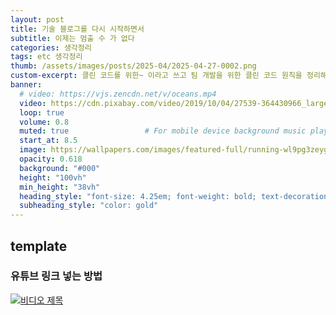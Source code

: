 ```yaml
---
layout: post 
title: 기술 블로그를 다시 시작하면서
subtitle: 이제는 멈출 수 가 없다
categories: 생각정리
tags: etc 생각정리
thumb: /assets/images/posts/2025-04/2025-04-27-0002.png
custom-excerpt: 클린 코드를 위한~ 이라고 쓰고 팀 개발을 위한 클린 코드 원칙을 정리해 보았다. 
banner:
  # video: https://vjs.zencdn.net/v/oceans.mp4
  video: https://cdn.pixabay.com/video/2019/10/04/27539-364430966_large.mp4
  loop: true
  volume: 0.8
  muted: true                 # For mobile device background music play 
  start_at: 8.5
  image: https://wallpapers.com/images/featured-full/running-wl9pg3zeygysq0ps.jpg
  opacity: 0.618
  background: "#000"
  height: "100vh"
  min_height: "38vh"
  heading_style: "font-size: 4.25em; font-weight: bold; text-decoration: underline"
  subheading_style: "color: gold"
---
```


## template

### 유튜브 링크 넣는 방법
[![비디오 제목](https://img.youtube.com/vi/VIDEO_ID/0.jpg)](https://www.youtube.com/watch?v=VIDEO_ID)